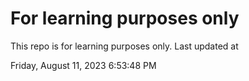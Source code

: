 # For learning purposes only
This repo is for learning purposes only.
Last updated at

Friday, August 11, 2023 6:53:48 PM

